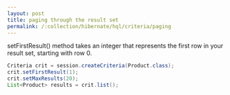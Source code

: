 ```yaml
---
layout: post
title: paging through the result set
permalink: /:collection/hibernate/hql/criteria/paging
---
```


setFirstResult() method takes an integer that represents the first row in your result set, starting with row 0. 
```java
Criteria crit = session.createCriteria(Product.class);
crit.setFirstResult(1);
crit.setMaxResults(20);
List<Product> results = crit.list();
```
